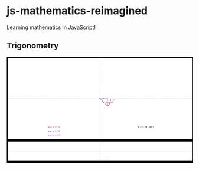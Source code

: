 # js-mathematics-reimagined
Learning mathematics in JavaScript!

## Trigonometry
![trigonometry-ss-1](https://github.com/tanuvnair/js-mathematics-reimagined/blob/main/screenshots/trigonometry-ss-1.png)

